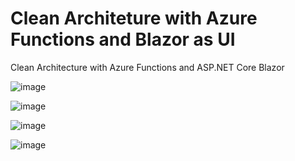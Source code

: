 # Clean Architeture with Azure Functions and Blazor as UI
Clean Architecture with Azure Functions and ASP.NET Core Blazor

![image](https://github.com/skowragn/CA_Azure_Functions_and_Blazor/assets/97020391/e783165c-e66e-4bd4-b015-8fb90d8038d8)

![image](https://github.com/skowragn/CA_Azure_Functions_and_Blazor/assets/97020391/4866e854-a852-4da5-b861-8f44e1e68d91)

![image](https://github.com/skowragn/CA_Azure_Functions_and_Blazor/assets/97020391/f8fe2a43-1fd2-4051-8dc7-204d7d2866e8)

![image](https://github.com/skowragn/CA_Azure_Functions_and_Blazor/assets/97020391/ecb947d8-1e0d-495f-9c3b-77faaac95e7f)
